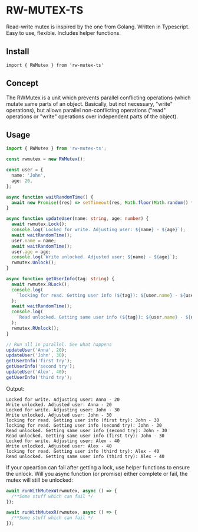 # RW-MUTEX-TS

Read-write mutex is inspired by the one from Golang.
Written in Typescript.
Easy to use, flexible. Includes helper functions.

## Install

```
import { RWMutex } from 'rw-mutex-ts'
```

## Concept

The RWMutex is a unit which prevents parallel conflicting operations (which mutate same parts of an object. Basically, but not necessary, "write" operations), but allows parallel non-conflicting operations ("read" operations or "write" operations over independent parts of the object).

## Usage

```ts
import { RWMutex } from 'rw-mutex-ts';

const rwmutex = new RWMutex();

const user = {
  name: 'John',
  age: 20,
};

async function waitRandomTime() {
  await new Promise((res) => setTimeout(res, Math.floor(Math.random() * 1000)));
}

async function updateUser(name: string, age: number) {
  await rwmutex.Lock();
  console.log(`Locked for write. Adjusting user: ${name} - ${age}`);
  await waitRandomTime();
  user.name = name;
  await waitRandomTime();
  user.age = age;
  console.log(`Write unlocked. Adjusted user: ${name} - ${age}`);
  rwmutex.Unlock();
}

async function getUserInfo(tag: string) {
  await rwmutex.RLock();
  console.log(
    `locking for read. Getting user info (${tag}): ${user.name} - ${user.age}`
  );
  await waitRandomTime();
  console.log(
    `Read unlocked. Getting same user info (${tag}): ${user.name} - ${user.age}`
  );
  rwmutex.RUnlock();
}

// Run all in parallel. See what happens
updateUser('Anna', 20);
updateUser('John', 30);
getUserInfo('first try');
getUserInfo('second try');
updateUser('Alex', 40);
getUserInfo('third try');
```

Output:

```
Locked for write. Adjusting user: Anna - 20
Write unlocked. Adjusted user: Anna - 20
Locked for write. Adjusting user: John - 30
Write unlocked. Adjusted user: John - 30
locking for read. Getting user info (first try): John - 30
locking for read. Getting user info (second try): John - 30
Read unlocked. Getting same user info (second try): John - 30
Read unlocked. Getting same user info (first try): John - 30
Locked for write. Adjusting user: Alex - 40
Write unlocked. Adjusted user: Alex - 40
locking for read. Getting user info (third try): Alex - 40
Read unlocked. Getting same user info (third try): Alex - 40
```

If your opeartion can fail after getting a lock, use helper functions to ensure the unlock. Will you async function (or promise) either complete or fail, the mutex will still be unlocked:

```ts
await runWithMutexW(rwmutex, async () => {
  /**Some stuff which can fail */
});

await runWithMutexR(rwmutex, async () => {
  /**Some stuff which can fail */
});
```
